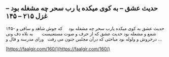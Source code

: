 ## حدیث عشق – به کوی میکده یا رب سحر چه مشغله بود – غزل ۲۱۵ – ۱۴۵


۱۴۵- حدیث عشق به کوی میکده یارب سحر چه مشغله بود     که جوش شاهد و ساقی و شمع و مشعله بود حدیث عشق که از حرف و صوت مستغنیست       به نلاه دف ونی درخروش و ولوله بود مباحثی که درآن مجلس جنون می رفت   ورای مدرسه و قال و &#8230;

[https://faalgir.com/160/](https://faalgir.com/160/) 